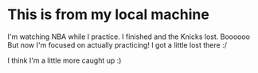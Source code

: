 # This is from my local machine

I'm watching NBA while I practice.
I finished and the Knicks lost.
Boooooo
But now I'm focused on actually practicing!
I got a little lost there :/

I think I'm a little more caught up :)